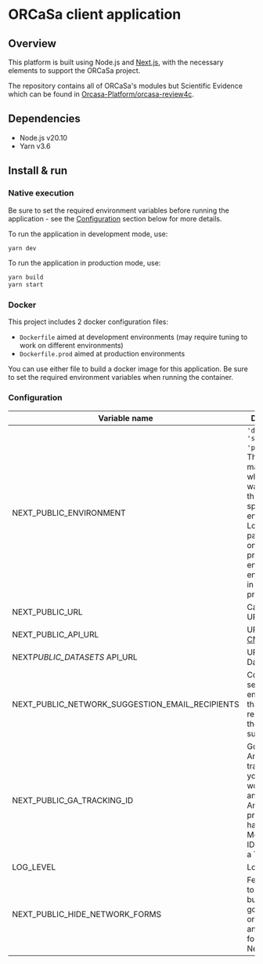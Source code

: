 # ORCaSa client application

## Overview

This platform is built using Node.js and [Next.js](https://nextjs.org/), with the necessary elements to support the
ORCaSa
project.

The repository contains all of ORCaSa's modules but Scientific Evidence which can be found
in [Orcasa-Platform/orcasa-review4c](https://github.com/Orcasa-Platform/orcasa-review4c).

## Dependencies

- Node.js v20.10
- Yarn v3.6

## Install & run

### Native execution

Be sure to set the required environment variables before running the application - see
the [Configuration](#configuration) section below for more details.

To run the application in development mode, use:

```bash
yarn dev
```

To run the application in production mode, use:

```bash
yarn build
yarn start
```

### Docker

This project includes 2 docker configuration files:

- `Dockerfile` aimed at development environments (may require tuning to work on different environments)
- `Dockerfile.prod` aimed at production environments

You can use either file to build a docker image for this application. Be sure to set the required environment variables
when running the container.

### Configuration

| Variable name                                   | Description                                                                                                                                                                                                 |           Default value |
| ----------------------------------------------- | ----------------------------------------------------------------------------------------------------------------------------------------------------------------------------------------------------------- | ----------------------: |
| NEXT_PUBLIC_ENVIRONMENT                         | `'develop', 'staging', 'production'`. There are many times where you want to do things on specific environments. Load a third party library only in production, enable search engines only in production... |                 develop |
| NEXT_PUBLIC_URL                                 | Canonical URL                                                                                                                                                                                               |  http://localhost:$PORT |
| NEXT_PUBLIC_API_URL                             | URL of the [CMS](https://github.com/Orcasa-Platform/orcasa/tree/main/cms) API.                                                                                                                              | http://0.0.0.0:1337/cms |
| NEXT*PUBLIC_DATASETS* API_URL                   | URL of the Datasets API.                                                                                                                                                                                    |                         |
| NEXT_PUBLIC_NETWORK_SUGGESTION_EMAIL_RECIPIENTS | Comma-separated emails list that are the recipients of the Network suggestions.                                                                                                                             |                         |
| NEXT_PUBLIC_GA_TRACKING_ID                      | Google Analytics tracking ID. If you're working with an Google Analytics 4 property, you have a Measurement ID instead of a Tracking ID.                                                                    |                         |
| LOG_LEVEL                                       | Logger level                                                                                                                                                                                                |                   debug |
| NEXT_PUBLIC_HIDE_NETWORK_FORMS                  | Feature flag to hide the buttons that go to the new organization and project forms on Network level                                                                                                         |                   false |
